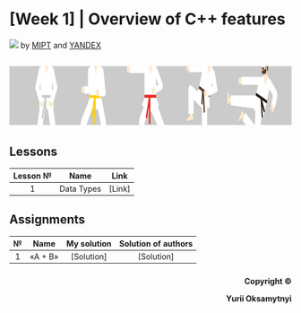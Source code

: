 # [Week 1] | Overview of C++ features
<img src="https://info.nyif.com/wp-content/uploads/2019/05/coursera_logo.jpg" height="15" /> by [MIPT](https://www.mipt.ru) and [YANDEX](https://www.yandex.ru) 
## <img src="https://github.com/allwak/coursera-modern-cpp-course1-white-belt-byOks/blob/master/pic/16-Yandex-291-1500_430-1500_430.jpg" height="105" />


## Lessons
Lesson №     | Name          | Link   
:-----------: | :------------------------------------: | :---------------------------------------------------: 
1 |Data Types| [Link]

## Assignments
№     | Name          | My solution   | Solution of authors
:-----------: | :------------------------------------: | :---------------------------------------------------: | :-----------: 
1 |«A + B» | [Solution] | [Solution]




###
<p align="right"><b>Copyright ©️</b></p>
<p align="right"><b>Yurii Oksamytnyi</b></p>